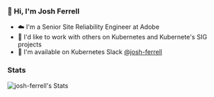 ### 👋 Hi, I'm Josh Ferrell
- ☁️ I'm a Senior Site Reliability Engineer at Adobe
- 🔌 I'd like to work with others on Kubernetes and Kubernete's SIG projects
- 📢 I'm available on Kubernetes Slack [@josh-ferrell](https://kubernetes.slack.com/team/U03TCUREV7T)

### Stats
![josh-ferrell's Stats](https://github-readme-stats.vercel.app/api?username=josh-ferrell&theme=github_dark&show_icons=true&hide_border=true&count_private=true)
